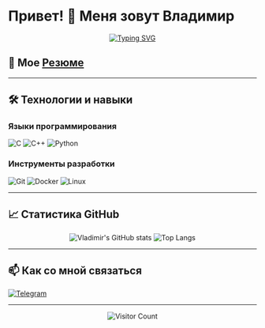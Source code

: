 # Привет! 👋 Меня зовут Владимир

<div align="center">
  
[![Typing SVG](https://readme-typing-svg.demolab.com?font=Fira+Code&size=25&pause=1000&width=750&lines=С/С\+\++Developer+%7C+Network+soft+engineer)](https://git.io/typing-svg)

</div>

## 📄 Мое [**Резюме**](https://github.com/Vladimir1t/CV/blob/main/CV_VekhovVV.pdf)

---

## 🛠️ Технологии и навыки

### Языки программирования
![C](https://img.shields.io/badge/C-00599C?style=for-the-badge&logo=c&logoColor=white)
![C++](https://img.shields.io/badge/C++-00599C?style=for-the-badge&logo=c%2B%2B&logoColor=white)
![Python](https://img.shields.io/badge/Python-3776AB?style=for-the-badge&logo=python&logoColor=white)

### Инструменты разработки
![Git](https://img.shields.io/badge/Git-F05032?style=for-the-badge&logo=git&logoColor=white)
![Docker](https://img.shields.io/badge/Docker-2496ED?style=for-the-badge&logo=docker&logoColor=white)
![Linux](https://img.shields.io/badge/Linux-FCC624?style=for-the-badge&logo=linux&logoColor=black)

---

## 📈 Статистика GitHub

<div align="center">
  
![Vladimir's GitHub stats](https://github-readme-stats.vercel.app/api?username=Vladimir1t&show_icons=true&theme=radical)
![Top Langs](https://github-readme-stats.vercel.app/api/top-langs/?username=Vladimir1t&layout=compact&theme=radical)

</div>

---

## 📫 Как со мной связаться

[![Telegram](https://img.shields.io/badge/Telegram-2CA5E0?style=for-the-badge&logo=telegram&logoColor=white)](https://t.me/vladimir_spb_v)


---

<div align="center">
  
![Visitor Count](https://komarev.com/ghpvc/?username=Vladimir1t&color=blueviolet)

</div>
